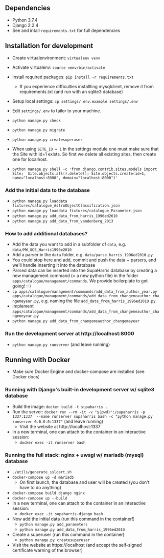 ## **Dependencies**
- Python 3.7.4
- Django 2.2.4
- See and intall `requirements.txt` for full dependencies

## **Installation for development**
- Create virtualenvironment: `virtualenv venv`
- Activate virtualenv: `source venv/bin/activate`

- Install required packages: `pip install -r requirements.txt`
  - If you experience difficulties installting mysqlclient, 
    remove it from requirements.txt (and run with an sqlite3 database)
- Setup local settings: `cp settings/.env.example settings/.env`
- Edit `settings/.env` to tailor to your machine.

- `python manage.py check`
- `python manage.py migrate`
- `python manage.py createsuperuser`
- When using `SITE_ID = 1` in the settings module one must make sure that the 
  Site with id=1 exists. So first we delete all existing sites, then create
  one for localhost.
- `python manage.py shell -c 'from django.contrib.sites.models import Site; 
   Site.objects.all().delete(); Site.objects.create(id=1, name="localhost:8000",
   domain="localhost:8000")'`

### Add the initial data to the database
- `python manage.py loaddata fixtures/catalogue_AstroObjectClassification.json` 
- `python manage.py loaddata fixtures/catalogue_Parameter.json` 
- `python manage.py add_data_from_harris_1996ed2010` 
- `python manage.py add_data_from_vandenberg_2013` 

### How to add additional databases?
- Add the data you want to add in a subfolder of `data`, e.g. `data/MW_GCS_Harris1996e2010`
- Add a parser in the `data` folder, e.g. `data/parse_harris_1996ed2010.py`
- You could stop here and add, commit and push the data + parsers, and we'll handle
  inserting it into the database 
- Parsed data can be inserted into the SupaHarris database by creating 
  a new management command (= a new python file) in the folder 
  `apps/catalogue/management/commands`. We provide boilerplate to get going! :-)
- `cp apps/catalogue/management/commands/add_data_from_author_year.py 
   apps/catalogue/management/commands/add_data_from_changemeauthor_changemeyear.py`,
   e.g. naming the file `add_data_from_harris_1996ed2010.py`
- Implement `apps/catalogue/management/commands/add_data_from_changemeauthor_changemeyear.py`
- `python manage.py add_data_from_changemeauthor_changemeyear`


### Run the development server at http://localhost:8000
- `python manage.py runserver` (and leave running)


## **Running with Docker**
- Make sure Docker Engine and docker-compose are installed (see Docker docs)

### **Running with Django's built-in development server w/ sqlite3 database**
- Build the image: `docker build -t supaharris .`
- Run the server: `docker run --rm -it -v "$(pwd)":/supaharris -p 1337:1337 
  --name runserver supaharris bash -c "python manage.py runserver 0.0.0.0:1337"` (and leave running)
  - Visit the website at http://localhost:1337
- In a new terminal, one can attach to the container in an interactive session:
  - `docker exec -it runserver bash`


### **Running the full stack: nginx + uwsgi w/ mariadb (mysql) database**
- `./utils/generate_sslcert.sh`
- `docker-compose up -d mariadb`
  - On first launch, the database and user will be created (you don't have to do anything)
- `docker-compose build django nginx`
- `docker-compose up --build`
- In a new terminal, one can attach to the container in an interactive session:
  - `docker exec -it supaharris-django bash`
- Now add the initial data (run this command in the container!)
  - `python manage.py add_parameters` 
  - `python manage.py add_data_from_harris_1996ed2010` 
- Create a superuser (run this command in the container)
  - `python manage.py createsuperuser`
- Visit the website at https://localhost (and accept the self-signed 
  certificate warning of the browser)
